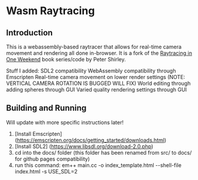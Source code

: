 Wasm Raytracing
====================================================================================================


Introduction
------------------
This is a webassembly-based raytracer that allows for real-time camera movement and rendering all done in-browser. It is a fork of the [Raytracing in One Weekend](https://raytracing.github.io/books/RayTracingInOneWeekend.html) book series/code by Peter Shirley.

Stuff I added:
SDL2 compatibility
WebAssembly compatibility through Emscripten
Real-time camera movement on lower render settings (NOTE: VERTICAL CAMERA ROTATION IS BUGGED WILL FIX)
World editing through adding spheres through GUI
Varied quality rendering settings through GUI


Building and Running
---------------------
Will update with more specific instructions later!

1. [Install Emscripten] (https://emscripten.org/docs/getting_started/downloads.html)
2. [Install SDL2] (https://www.libsdl.org/download-2.0.php)
3. cd into the docs/ folder (this folder has been renamed from src/ to docs/ for github pages compatibility)
4. run this command: em++ main.cc -o index_template.html --shell-file index.html -s USE_SDL=2
